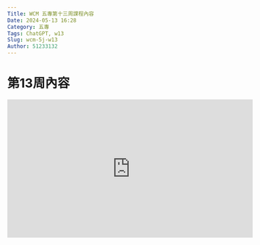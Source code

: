 ```yaml
---
Title: WCM 五專第十三周課程內容
Date: 2024-05-13 16:28
Category: 五專
Tags: ChatGPT, w13
Slug: wcm-5j-w13
Author: 51233132
---
```




# 第13周內容


<!-- PELICAN_END_SUMMARY -->



<iframe width="560" height="315" src="https://www.youtube.com/embed/P1JBf4r12Xw?si=quYLMcgrpSA_LKz-" title="YouTube video player" frameborder="0" allow="accelerometer; autoplay; clipboard-write; encrypted-media; gyroscope; picture-in-picture; web-share" referrerpolicy="strict-origin-when-cross-origin" allowfullscreen></iframe>